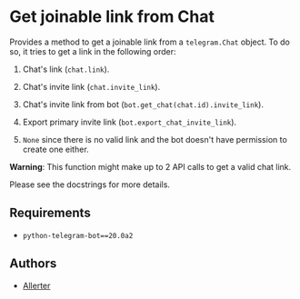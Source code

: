 # Get joinable link from Chat

Provides a method to get a joinable link from a `telegram.Chat` object. To do so, it tries
to get a link in the following order:
1.  Chat's link (`chat.link`).

2.  Chat's invite link (`chat.invite_link`).

3.  Chat's invite link from bot (`bot.get_chat(chat.id).invite_link`).

4.  Export primary invite link (`bot.export_chat_invite_link`).

5.  `None` since there is no valid link and the bot doesn't have permission
   to create one either.

**Warning**: This function might make up to 2 API calls to get a valid chat link.

Please see the docstrings for more details.

## Requirements

*   `python-telegram-bot==20.0a2`

## Authors

*   [Allerter](https://github.com/allerter)
